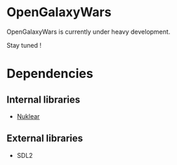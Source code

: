 # OpenGalaxyWars

OpenGalaxyWars is currently under heavy development.

Stay tuned !

# Dependencies

## Internal libraries

* [Nuklear](https://github.com/Immediate-Mode-UI/Nuklear/commit/1b1224a230a96984d519e23474a5d7df98b97255)

## External libraries

* SDL2